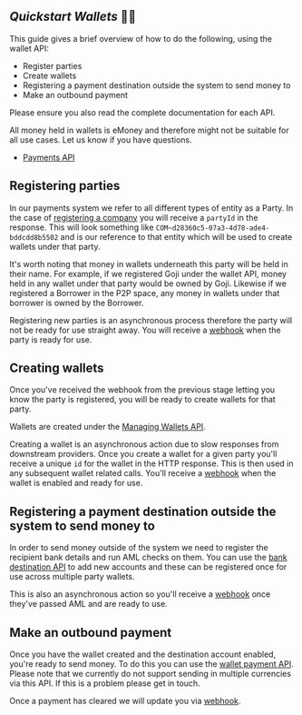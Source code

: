 ## <em>Quickstart Wallets</em> 🚧🚧

This guide gives a brief overview of how to do the following, using the wallet API:

- Register parties
- Create wallets
- Registering a payment destination outside the system to send money to
- Make an outbound payment

Please ensure you also read the complete documentation for each API.

All money held in wallets is eMoney and therefore might not be suitable for all use cases. Let us know if you have questions.

- [Payments API](/#payments-managers)

## Registering parties

In our payments system we refer to all different types of entity as a Party. In the case of [registering a company](/#payments-manager-post-companies) you will receive a `partyId` in the response. This will look something like `COM~d28360c5-07a3-4d78-ade4-bddcdd8b5502` and is our reference to that entity which will be used to create wallets under that party.

It's worth noting that money in wallets underneath this party will be held in their name. For example, if we registered Goji under the wallet API, money held in any wallet under that party would be owned by Goji. Likewise if we registered a Borrower in the P2P space, any money in wallets under that borrower is owned by the Borrower.

Registering new parties is an asynchronous process therefore the party will not be ready for use straight away. You will receive a [webhook](/#webhooks-company_registration_update) when the party is ready for use.

## Creating wallets

Once you've received the webhook from the previous stage letting you know the party is registered, you will be ready to create wallets for that party.

Wallets are created under the [Managing Wallets API](/#payments-manager-post-wallets).

Creating a wallet is an asynchronous action due to slow responses from downstream providers. Once you create a wallet for a given party you'll receive a unique `id` for the wallet in the HTTP response. This is then used in any subsequent wallet related calls. You'll receive a [webhook](/#webhooks-wallet_created) when the wallet is enabled and ready for use.

## Registering a payment destination outside the system to send money to

In order to send money outside of the system we need to register the recipient bank details and run AML checks on them. You can use the [bank destination API](/#payments-manager-post-platformapi-bankaccountdetails) to add new accounts and these can be registered once for use across multiple party wallets.

This is also an asynchronous action so you'll receive a [webhook](/#webhooks-bank_account_details_status_changed) once they've passed AML and are ready to use.

## Make an outbound payment

Once you have the wallet created and the destination account enabled, you're ready to send money. To do this you can use the [wallet payment API](/#payments-manager-post-wallets-id-payment). Please note that we currently do not support sending in multiple currencies via this API. If this is a problem please get in touch.

Once a payment has cleared we will update you via [webhook](/#webhooks-wallet_transfer_cleared).

